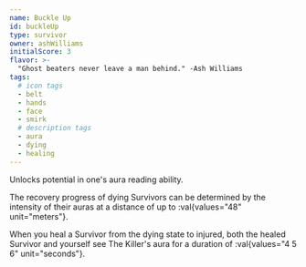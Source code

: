 ```yaml
---
name: Buckle Up
id: buckleUp
type: survivor
owner: ashWilliams
initialScore: 3
flavor: >-
  "Ghost beaters never leave a man behind." -Ash Williams
tags:
  # icon tags
  - belt
  - hands
  - face
  - smirk
  # description tags
  - aura
  - dying
  - healing
---
```


Unlocks potential in one's aura reading ability.

The recovery progress of dying Survivors can be determined by the intensity of their auras at a distance of up to :val{values="48" unit="meters"}.

When you heal a Survivor from the dying state to injured, both the healed Survivor and yourself see The Killer's aura for a duration of :val{values="4 5 6" unit="seconds"}.
